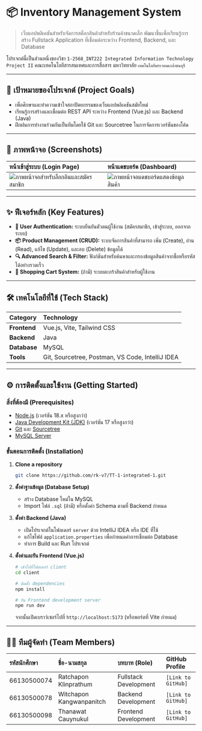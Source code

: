 # 📦 Inventory Management System

> เว็บแอปพลิเคชันสำหรับจัดการสต็อกสินค้าสำหรับร้านค้าขนาดเล็ก พัฒนาขึ้นเพื่อเรียนรู้การสร้าง Fullstack Application ที่เชื่อมต่อระหว่าง Frontend, Backend, และ Database

โปรเจกต์นี้เป็นส่วนหนึ่งของวิชา `1-2568_INT222 Integrated Information Technology Project II` คณะเทคโนโลยีสารสนเทศและการสื่อสาร มหาวิทยาลัย `เทคโนโลยีพระจอมเกล้าธนบุรี`

---

## 🎯 เป้าหมายของโปรเจกต์ (Project Goals)

* เพื่อศึกษาและทำความเข้าใจสถาปัตยกรรมของเว็บแอปพลิเคชันสมัยใหม่
* เรียนรู้การสร้างและเชื่อมต่อ REST API ระหว่าง Frontend (Vue.js) และ Backend (Java)
* ฝึกฝนการทำงานร่วมกันเป็นทีมโดยใช้ Git และ Sourcetree ในการจัดการเวอร์ชันของโค้ด

---

## 📸 ภาพหน้าจอ (Screenshots)

| หน้าเข้าสู่ระบบ (Login Page) | หน้าแดชบอร์ด (Dashboard) |
| :----------------------------------------------------------------------------------------------------------------- | :----------------------------------------------------------------------------------------------------------------- |
| ![ภาพหน้าจอสำหรับล็อกอินและสมัครสมาชิก](https://github.com/user-attachments/assets/6c1e6632-a93d-49ca-b58d-51f583b681f6) | ![ภาพหน้าจอแดชบอร์ดแสดงข้อมูลสินค้า](https://github.com/user-attachments/assets/398a847d-b2ce-42cb-a028-b24cf52c7289) |

---

## ✨ ฟีเจอร์หลัก (Key Features)

* **👤 User Authentication:** ระบบยืนยันตัวตนผู้ใช้งาน (สมัครสมาชิก, เข้าสู่ระบบ, ออกจากระบบ)
* **📦 Product Management (CRUD):** ระบบจัดการสินค้าที่สามารถ เพิ่ม (Create), อ่าน (Read), แก้ไข (Update), และลบ (Delete) ข้อมูลได้
* **🔍 Advanced Search & Filter:** ฟังก์ชันสำหรับค้นหาและกรองข้อมูลสินค้าจากชื่อหรือรหัสได้อย่างรวดเร็ว
* **🛒 Shopping Cart System:** (ถ้ามี) ระบบตะกร้าสินค้าสำหรับผู้ใช้งาน

---

## 🛠️ เทคโนโลยีที่ใช้ (Tech Stack)

| Category     | Technology                                   |
| :----------- | :------------------------------------------- |
| **Frontend** | Vue.js, Vite, Tailwind CSS                   |
| **Backend** | Java                                         |
| **Database** | MySQL                                        |
| **Tools** | Git, Sourcetree, Postman, VS Code, IntelliJ IDEA |

---

## ⚙️ การติดตั้งและใช้งาน (Getting Started)

### สิ่งที่ต้องมี (Prerequisites)

* [Node.js](https://nodejs.org/) (เวอร์ชัน 18.x หรือสูงกว่า)
* [Java Development Kit (JDK)](https://www.oracle.com/java/technologies/downloads/) (เวอร์ชัน 17 หรือสูงกว่า)
* [Git](https://git-scm.com/) และ [Sourcetree](https://www.sourcetreeapp.com/)
* [MySQL Server](https://dev.mysql.com/downloads/mysql/)

### ขั้นตอนการติดตั้ง (Installation)

1.  **Clone a repository**
    ```sh
    git clone https://github.com/rk-v7/TT-1-integrated-1.git
    ```

2.  **ตั้งค่าฐานข้อมูล (Database Setup)**
    * สร้าง Database ใหม่ใน MySQL
    * Import ไฟล์ `.sql` (ถ้ามี) หรือตั้งค่า Schema ตามที่ Backend กำหนด

3.  **ตั้งค่า Backend (Java)**
    * เปิดโปรเจกต์ในโฟลเดอร์ `server` ด้วย IntelliJ IDEA หรือ IDE ที่ใช้
    * แก้ไขไฟล์ `application.properties` เพื่อกำหนดค่าการเชื่อมต่อ Database
    * ทำการ Build และ Run โปรเจกต์

4.  **ตั้งค่าและรัน Frontend (Vue.js)**
    ```sh
    # เข้าไปที่โฟลเดอร์ client
    cd client

    # ติดตั้ง dependencies
    npm install

    # รัน Frontend development server
    npm run dev
    ```
    จากนั้นเปิดเบราว์เซอร์ไปที่ `http://localhost:5173` (หรือพอร์ตที่ Vite กำหนด)

---

## 🧑‍💻 ทีมผู้จัดทำ (Team Members)

| รหัสนักศึกษา | ชื่อ-นามสกุล | บทบาท (Role) | GitHub Profile |
| :--- | :--- | :--- | :--- |
| 66130500074 | Ratchapon Klinprathum | Fullstack Development | `[Link to GitHub]` |
| 66130500078 | Witchapon Kangwanpanitch | Backend Development | `[Link to GitHub]` |
| 66130500098 | Thanawat Cauynukul | Frontend Development | `[Link to GitHub]` |
